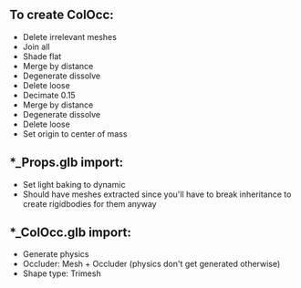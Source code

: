 ## To create ColOcc:
 - Delete irrelevant meshes
 - Join all
 - Shade flat
 - Merge by distance
 - Degenerate dissolve
 - Delete loose
 - Decimate 0.15
 - Merge by distance
 - Degenerate dissolve
 - Delete loose
 - Set origin to center of mass
 
## *_Props.glb import:
 - Set light baking to dynamic
 - Should have meshes extracted since you'll have to break inheritance to create rigidbodies for them anyway
 
## *_ColOcc.glb import:
 - Generate physics
 - Occluder: Mesh + Occluder (physics don't get generated otherwise)
 - Shape type: Trimesh
